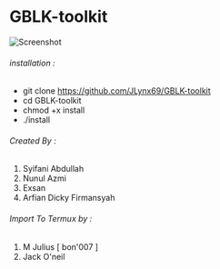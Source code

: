 # GBLK-toolkit
![Screenshot](https://raw.github.com/wiki/sqlmapproject/sqlmap/images/sqlmap_screenshot.png)
###### installation :
* git clone https://github.com/JLynx69/GBLK-toolkit
* cd GBLK-toolkit
* chmod +x install
* ./install

###### Created By :
1. Syifani Abdullah
2. Nunul Azmi
3. Exsan
4. Arfian Dicky Firmansyah

###### Import To Termux by :
1. M Julius [ bon'007 ]
2. Jack O'neil

